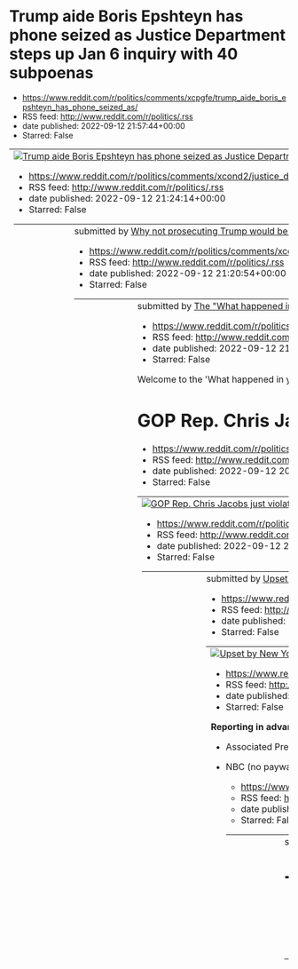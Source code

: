# Trump aide Boris Epshteyn has phone seized as Justice Department steps up Jan 6 inquiry with 40 subpoenas
 - https://www.reddit.com/r/politics/comments/xcpgfe/trump_aide_boris_epshteyn_has_phone_seized_as/
 - RSS feed: http://www.reddit.com/r/politics/.rss
 - date published: 2022-09-12 21:57:44+00:00
 - Starred: False

<table> <tr><td> <a href="https://www.reddit.com/r/politics/comments/xcpgfe/trump_aide_boris_epshteyn_has_phone_seized_as/"> <img alt="Trump aide Boris Epshteyn has phone seized as Justice Department steps up Jan 6 inquiry with 40 subpoenas" src="https://external-preview.redd.it/b13vyntdC49N7-WbAf2z3vOl3ewe1jnmNObh09B4J2E.jpg?width=640&amp;crop=smart&amp;auto=webp&amp;s=39f7b496dc668ce4e6747ca3f514e0bbaacc9f03" title="Trump aide Boris Epshteyn has phone seized as Justice Department steps up Jan 

# Justice Dept. Issues 40 Subpoenas in Jan. 6 Inquiry
 - https://www.reddit.com/r/politics/comments/xcond2/justice_dept_issues_40_subpoenas_in_jan_6_inquiry/
 - RSS feed: http://www.reddit.com/r/politics/.rss
 - date published: 2022-09-12 21:24:14+00:00
 - Starred: False

<table> <tr><td> <a href="https://www.reddit.com/r/politics/comments/xcond2/justice_dept_issues_40_subpoenas_in_jan_6_inquiry/"> <img alt="Justice Dept. Issues 40 Subpoenas in Jan. 6 Inquiry" src="https://external-preview.redd.it/gzESUzPXl4q6eOX4AOkSVzG8NmUiTTRc3fvsGVQBYr4.jpg?width=640&amp;crop=smart&amp;auto=webp&amp;s=531901bdf6fd9ef33d528285131ec5e96e381c8b" title="Justice Dept. Issues 40 Subpoenas in Jan. 6 Inquiry" /> </a> </td><td> &#32; submitted by &#32; <a href="https://www.reddit.com/

# Why not prosecuting Trump would be the most dangerous thing of all
 - https://www.reddit.com/r/politics/comments/xcokhf/why_not_prosecuting_trump_would_be_the_most/
 - RSS feed: http://www.reddit.com/r/politics/.rss
 - date published: 2022-09-12 21:20:54+00:00
 - Starred: False

<table> <tr><td> <a href="https://www.reddit.com/r/politics/comments/xcokhf/why_not_prosecuting_trump_would_be_the_most/"> <img alt="Why not prosecuting Trump would be the most dangerous thing of all" src="https://external-preview.redd.it/HLVLrM7N7FgQHt2gyFNQvzC23b8m1HYDEZB3ajsMxtY.jpg?width=640&amp;crop=smart&amp;auto=webp&amp;s=4e4b8f4696b891bd06d1b599372ebd4d651d18f8" title="Why not prosecuting Trump would be the most dangerous thing of all" /> </a> </td><td> &#32; submitted by &#32; <a href=

# The "What happened in your state last week?" Megathread, Week 37
 - https://www.reddit.com/r/politics/comments/xcodc3/the_what_happened_in_your_state_last_week/
 - RSS feed: http://www.reddit.com/r/politics/.rss
 - date published: 2022-09-12 21:13:02+00:00
 - Starred: False

<!-- SC_OFF --><div class="md"><p>Welcome to the 'What happened in your state last week' thread, where you can post any local political news stories that you find important in the comments. This is a weekly thread posted every Monday, in order to facilitate more discussion on local issues on <a href="https://www.reddit.com/r/politics">/r/politics</a>. Since this is intended to be a thread about local politics, top-level comments that are exclusively about national issues will not be allowed. Whe

# GOP Rep. Chris Jacobs just violated a federal conflict of interest stock-trading law for the second time
 - https://www.reddit.com/r/politics/comments/xcntre/gop_rep_chris_jacobs_just_violated_a_federal/
 - RSS feed: http://www.reddit.com/r/politics/.rss
 - date published: 2022-09-12 20:51:49+00:00
 - Starred: False

<table> <tr><td> <a href="https://www.reddit.com/r/politics/comments/xcntre/gop_rep_chris_jacobs_just_violated_a_federal/"> <img alt="GOP Rep. Chris Jacobs just violated a federal conflict of interest stock-trading law for the second time" src="https://external-preview.redd.it/OThuLqXdluIVN9yNNrDl0Rdxsc88csHdWOuCVJvBTUE.jpg?width=640&amp;crop=smart&amp;auto=webp&amp;s=7d19513cf34543b7815e8114bc810cd409d162d5" title="GOP Rep. Chris Jacobs just violated a federal conflict of interest stock-trading

# Republicans Recruit Army of 45,000 Poll Watchers Before Midterms
 - https://www.reddit.com/r/politics/comments/xcn82n/republicans_recruit_army_of_45000_poll_watchers/
 - RSS feed: http://www.reddit.com/r/politics/.rss
 - date published: 2022-09-12 20:28:20+00:00
 - Starred: False

<table> <tr><td> <a href="https://www.reddit.com/r/politics/comments/xcn82n/republicans_recruit_army_of_45000_poll_watchers/"> <img alt="Republicans Recruit Army of 45,000 Poll Watchers Before Midterms" src="https://external-preview.redd.it/ilZbWWVF2o6OJw8eGFI9jirfmCkDzO_nChipdzoqFRo.jpg?width=640&amp;crop=smart&amp;auto=webp&amp;s=5bdfea4a127f5c0f2d78bc7cff87b16155833b2b" title="Republicans Recruit Army of 45,000 Poll Watchers Before Midterms" /> </a> </td><td> &#32; submitted by &#32; <a href=

# Upset by New York Times exposé on Hasidic schools? That's what GOP wants for all American kids
 - https://www.reddit.com/r/politics/comments/xcm03v/upset_by_new_york_times_exposé_on_hasidic_schools/
 - RSS feed: http://www.reddit.com/r/politics/.rss
 - date published: 2022-09-12 19:37:00+00:00
 - Starred: False

<table> <tr><td> <a href="https://www.reddit.com/r/politics/comments/xcm03v/upset_by_new_york_times_exposé_on_hasidic_schools/"> <img alt="Upset by New York Times exposé on Hasidic schools? That's what GOP wants for all American kids" src="https://external-preview.redd.it/Lhxm20Jk-njiuSy_IETJoy4DhRoSr76QhfVatmh9SaQ.jpg?width=640&amp;crop=smart&amp;auto=webp&amp;s=e5568455bdb1aaa917832eb8d49b03b591e6cf17" title="Upset by New York Times exposé on Hasidic schools? That's what GOP wants for all Amer

# Discussion Thread: Biden Gives Remarks on Expansion of Cancer "Moonshot" Program from Boston at 4 p.m. Eastern
 - https://www.reddit.com/r/politics/comments/xcl5it/discussion_thread_biden_gives_remarks_on/
 - RSS feed: http://www.reddit.com/r/politics/.rss
 - date published: 2022-09-12 19:01:19+00:00
 - Starred: False

<!-- SC_OFF --><div class="md"><p><strong>Reporting in advance of the remarks:</strong></p> <ul> <li><p>Associated Press (no paywall): <a href="https://apnews.com/article/biden-health-diagnostic-tests-john-f-kennedy-presidenti%5B%E2%80%A6%5Dand-museum-government-politics-6bc8183548cd46545f4141cfa6fe4630">In a nod to JFK, Biden pushing ‘moonshot’ to fight cancer</a></p></li> <li><p>NBC (no paywall): <a href="https://www.nbcnews.com/politics/white-house/biden-tout-steps-cancer-moonshot-speech-jfk-

# Montana adopts permanent block on birth certificate changes for trans people
 - https://www.reddit.com/r/politics/comments/xcjsah/montana_adopts_permanent_block_on_birth/
 - RSS feed: http://www.reddit.com/r/politics/.rss
 - date published: 2022-09-12 18:06:21+00:00
 - Starred: False

<table> <tr><td> <a href="https://www.reddit.com/r/politics/comments/xcjsah/montana_adopts_permanent_block_on_birth/"> <img alt="Montana adopts permanent block on birth certificate changes for trans people" src="https://external-preview.redd.it/jixpcRa5WkkvMFE5owrCFYxJxypAu_eNhGocd2RTpEE.jpg?width=640&amp;crop=smart&amp;auto=webp&amp;s=f77bfd39189138d2b84d96d8327e76aeb7a577c0" title="Montana adopts permanent block on birth certificate changes for trans people" /> </a> </td><td> &#32; submitted b

# Texas’ “child abuse” investigators harassed a trans 8th grader even after a court told them to stop. The boy was left "shaking and distressed" by the interrogation.
 - https://www.reddit.com/r/politics/comments/xchr91/texas_child_abuse_investigators_harassed_a_trans/
 - RSS feed: http://www.reddit.com/r/politics/.rss
 - date published: 2022-09-12 16:46:51+00:00
 - Starred: False

<table> <tr><td> <a href="https://www.reddit.com/r/politics/comments/xchr91/texas_child_abuse_investigators_harassed_a_trans/"> <img alt="Texas’ “child abuse” investigators harassed a trans 8th grader even after a court told them to stop. The boy was left &quot;shaking and distressed&quot; by the interrogation." src="https://external-preview.redd.it/iyDroirKhle6PC-SpU8ei-C8xMDjfJd56QM_FexWmNg.jpg?width=640&amp;crop=smart&amp;auto=webp&amp;s=3aa09eb5784089c1a702283704a4ef829ee45c2b" title="Texas’

# Watch Jared Kushner Wilt When Asked Repeatedly Why Trump Was Hoarding Top-Secret Documents: Once again, the Brits show us that the key is to ask the same question, over and over, until you get an answer.
 - https://www.reddit.com/r/politics/comments/xchm0u/watch_jared_kushner_wilt_when_asked_repeatedly/
 - RSS feed: http://www.reddit.com/r/politics/.rss
 - date published: 2022-09-12 16:41:14+00:00
 - Starred: False

<table> <tr><td> <a href="https://www.reddit.com/r/politics/comments/xchm0u/watch_jared_kushner_wilt_when_asked_repeatedly/"> <img alt="Watch Jared Kushner Wilt When Asked Repeatedly Why Trump Was Hoarding Top-Secret Documents: Once again, the Brits show us that the key is to ask the same question, over and over, until you get an answer." src="https://external-preview.redd.it/lP5V-ZLHusPG1bGC6lLEg3p2kVpza4C0VU9go_pLA28.jpg?width=640&amp;crop=smart&amp;auto=webp&amp;s=97248febc0e1481169f0517ca156

# QAnon Follower Killed Wife and Shot Daughter Before Cops Shot Him Dead
 - https://www.reddit.com/r/politics/comments/xcgcvq/qanon_follower_killed_wife_and_shot_daughter/
 - RSS feed: http://www.reddit.com/r/politics/.rss
 - date published: 2022-09-12 15:52:18+00:00
 - Starred: False

<table> <tr><td> <a href="https://www.reddit.com/r/politics/comments/xcgcvq/qanon_follower_killed_wife_and_shot_daughter/"> <img alt="QAnon Follower Killed Wife and Shot Daughter Before Cops Shot Him Dead" src="https://external-preview.redd.it/MUcY5EoXg0L-TGTWp3Om9Za62S6ThJR7iUpy515FP9E.jpg?width=640&amp;crop=smart&amp;auto=webp&amp;s=94926543cf6e59e42a23f108e2567558276cfa47" title="QAnon Follower Killed Wife and Shot Daughter Before Cops Shot Him Dead" /> </a> </td><td> &#32; submitted by &#32;

# Trump unexpectedly lands in DC prompting mounting speculation over FBI probe
 - https://www.reddit.com/r/politics/comments/xcfxrg/trump_unexpectedly_lands_in_dc_prompting_mounting/
 - RSS feed: http://www.reddit.com/r/politics/.rss
 - date published: 2022-09-12 15:35:26+00:00
 - Starred: False

<table> <tr><td> <a href="https://www.reddit.com/r/politics/comments/xcfxrg/trump_unexpectedly_lands_in_dc_prompting_mounting/"> <img alt="Trump unexpectedly lands in DC prompting mounting speculation over FBI probe" src="https://external-preview.redd.it/qF0WWpqodn3-XrVvdOVqxltJ0TqDBLvmp5Ybt96i1oE.jpg?width=640&amp;crop=smart&amp;auto=webp&amp;s=99523ebff8607012f52b7cbd6c2ec5666f209fa7" title="Trump unexpectedly lands in DC prompting mounting speculation over FBI probe" /> </a> </td><td> &#32; s

# John Fetterman rallies for abortion rights and hammers Dr Oz in Pennsylvania: ‘Don’t p*** women off’
 - https://www.reddit.com/r/politics/comments/xcfmyq/john_fetterman_rallies_for_abortion_rights_and/
 - RSS feed: http://www.reddit.com/r/politics/.rss
 - date published: 2022-09-12 15:23:10+00:00
 - Starred: False

<table> <tr><td> <a href="https://www.reddit.com/r/politics/comments/xcfmyq/john_fetterman_rallies_for_abortion_rights_and/"> <img alt="John Fetterman rallies for abortion rights and hammers Dr Oz in Pennsylvania: ‘Don’t p*** women off’" src="https://external-preview.redd.it/ouJSDNWOmZl7aMQ3pLnQfzW1UHVy_HoHtCNO57JnH78.jpg?width=640&amp;crop=smart&amp;auto=webp&amp;s=b909c8ebf6fdc298dc8fefdca319098a0805b5bd" title="John Fetterman rallies for abortion rights and hammers Dr Oz in Pennsylvania: ‘Don

# Trump Consulted His Diet Coke Valet About How to Overturn Democracy, New Book Alleges
 - https://www.reddit.com/r/politics/comments/xcf9ul/trump_consulted_his_diet_coke_valet_about_how_to/
 - RSS feed: http://www.reddit.com/r/politics/.rss
 - date published: 2022-09-12 15:08:31+00:00
 - Starred: False

<table> <tr><td> <a href="https://www.reddit.com/r/politics/comments/xcf9ul/trump_consulted_his_diet_coke_valet_about_how_to/"> <img alt="Trump Consulted His Diet Coke Valet About How to Overturn Democracy, New Book Alleges" src="https://external-preview.redd.it/h5Ndr-8ogd3AsDeP2NI9n8DIMs4ERYShwaSC8jdNyc4.jpg?width=640&amp;crop=smart&amp;auto=webp&amp;s=bc65939eb0f4fa57e771f6d5c5b3d84c52a76a15" title="Trump Consulted His Diet Coke Valet About How to Overturn Democracy, New Book Alleges" /> </a> 

# Trump Told Aides 'We're Never Leaving' After White House Loss: Report “I’m just not going to leave,” he reportedly told one aide in the days after his 2020 defeat, according to a new book by journalist Maggie Haberman.
 - https://www.reddit.com/r/politics/comments/xceugj/trump_told_aides_were_never_leaving_after_white/
 - RSS feed: http://www.reddit.com/r/politics/.rss
 - date published: 2022-09-12 14:51:38+00:00
 - Starred: False

<table> <tr><td> <a href="https://www.reddit.com/r/politics/comments/xceugj/trump_told_aides_were_never_leaving_after_white/"> <img alt="Trump Told Aides 'We're Never Leaving' After White House Loss: Report “I’m just not going to leave,” he reportedly told one aide in the days after his 2020 defeat, according to a new book by journalist Maggie Haberman." src="https://external-preview.redd.it/WlnFeHQuWlZDGxFbBP9zk2zSJVYlwJL7UOvRmkBnzY0.jpg?width=640&amp;crop=smart&amp;auto=webp&amp;s=8767c3826d54

# Biden Approval Rating Gets Big Bounce From Young Americans
 - https://www.reddit.com/r/politics/comments/xcerhv/biden_approval_rating_gets_big_bounce_from_young/
 - RSS feed: http://www.reddit.com/r/politics/.rss
 - date published: 2022-09-12 14:48:13+00:00
 - Starred: False

&#32; submitted by &#32; <a href="https://www.reddit.com/user/Infidel8"> /u/Infidel8 </a> <br /> <span><a href="https://www.investors.com/politics/biden-approval-rating-gets-big-bounce-from-young-americans/">[link]</a></span> &#32; <span><a href="https://www.reddit.com/r/politics/comments/xcerhv/biden_approval_rating_gets_big_bounce_from_young/">[comments]</a></span>

# The Catholic Church Is Bankrolling a Nationwide Assault on Women’s Rights | A majority of Catholics support a woman's right to choose, but diocese are funding campaigns for state-level abortion bans across the country
 - https://www.reddit.com/r/politics/comments/xceols/the_catholic_church_is_bankrolling_a_nationwide/
 - RSS feed: http://www.reddit.com/r/politics/.rss
 - date published: 2022-09-12 14:44:58+00:00
 - Starred: False

<table> <tr><td> <a href="https://www.reddit.com/r/politics/comments/xceols/the_catholic_church_is_bankrolling_a_nationwide/"> <img alt="The Catholic Church Is Bankrolling a Nationwide Assault on Women’s Rights | A majority of Catholics support a woman's right to choose, but diocese are funding campaigns for state-level abortion bans across the country" src="https://external-preview.redd.it/CZBoRhEkNoBMYESSw6HcaJdaW4G3F9Kaf8MUR6fp9qw.jpg?width=640&amp;crop=smart&amp;auto=webp&amp;s=35b5613a16392

# Roberts joins the chorus of Supreme Court whining
 - https://www.reddit.com/r/politics/comments/xcejd3/roberts_joins_the_chorus_of_supreme_court_whining/
 - RSS feed: http://www.reddit.com/r/politics/.rss
 - date published: 2022-09-12 14:39:02+00:00
 - Starred: False

<table> <tr><td> <a href="https://www.reddit.com/r/politics/comments/xcejd3/roberts_joins_the_chorus_of_supreme_court_whining/"> <img alt="Roberts joins the chorus of Supreme Court whining" src="https://external-preview.redd.it/K3u_NfMLBA5OcGC80PMaVvMlLyZrb4Q4xGleSvgxa98.jpg?width=640&amp;crop=smart&amp;auto=webp&amp;s=e58eec41a30ed53f18c8d3fdc311ddff98304c6e" title="Roberts joins the chorus of Supreme Court whining" /> </a> </td><td> &#32; submitted by &#32; <a href="https://www.reddit.com/user

# Herschel Walker Is the Saddest Senate Candidate I’ve Ever Seen
 - https://www.reddit.com/r/politics/comments/xcehby/herschel_walker_is_the_saddest_senate_candidate/
 - RSS feed: http://www.reddit.com/r/politics/.rss
 - date published: 2022-09-12 14:36:41+00:00
 - Starred: False

<table> <tr><td> <a href="https://www.reddit.com/r/politics/comments/xcehby/herschel_walker_is_the_saddest_senate_candidate/"> <img alt="Herschel Walker Is the Saddest Senate Candidate I’ve Ever Seen" src="https://external-preview.redd.it/tEmEYEcH2m5vw90ugAu1c9p4-I2jHXSn-vmhxdbZWI4.jpg?width=640&amp;crop=smart&amp;auto=webp&amp;s=953c86ee9dbf292e466485ffbeeea1187b4c1620" title="Herschel Walker Is the Saddest Senate Candidate I’ve Ever Seen" /> </a> </td><td> &#32; submitted by &#32; <a href="htt

# Trump Asks Judge to Keep Blocking F.B.I. From Working With Seized Classified Files
 - https://www.reddit.com/r/politics/comments/xce8sz/trump_asks_judge_to_keep_blocking_fbi_from/
 - RSS feed: http://www.reddit.com/r/politics/.rss
 - date published: 2022-09-12 14:26:59+00:00
 - Starred: False

<table> <tr><td> <a href="https://www.reddit.com/r/politics/comments/xce8sz/trump_asks_judge_to_keep_blocking_fbi_from/"> <img alt="Trump Asks Judge to Keep Blocking F.B.I. From Working With Seized Classified Files" src="https://external-preview.redd.it/HFjSEbHAUrQxnN5UMFFYdgvItgKY_08cs0oNZ6CNTB8.jpg?width=640&amp;crop=smart&amp;auto=webp&amp;s=57b43d4d34a2161e29064f9a3df1f227daccf30b" title="Trump Asks Judge to Keep Blocking F.B.I. From Working With Seized Classified Files" /> </a> </td><td> &#

# Trump lawyers reject Justice Department request on classified documents
 - https://www.reddit.com/r/politics/comments/xce5f3/trump_lawyers_reject_justice_department_request/
 - RSS feed: http://www.reddit.com/r/politics/.rss
 - date published: 2022-09-12 14:22:57+00:00
 - Starred: False

<table> <tr><td> <a href="https://www.reddit.com/r/politics/comments/xce5f3/trump_lawyers_reject_justice_department_request/"> <img alt="Trump lawyers reject Justice Department request on classified documents" src="https://external-preview.redd.it/W2Sz44dRn0elzISmtbXUgHhUPhWWS19ajWg8ukeBSHA.jpg?width=640&amp;crop=smart&amp;auto=webp&amp;s=2127bbeadadd0d9f1876681c21308163efbb4cea" title="Trump lawyers reject Justice Department request on classified documents" /> </a> </td><td> &#32; submitted by 

# Trump’s lawyers suggest seized documents may not be classified
 - https://www.reddit.com/r/politics/comments/xcdxaq/trumps_lawyers_suggest_seized_documents_may_not/
 - RSS feed: http://www.reddit.com/r/politics/.rss
 - date published: 2022-09-12 14:13:44+00:00
 - Starred: False

<table> <tr><td> <a href="https://www.reddit.com/r/politics/comments/xcdxaq/trumps_lawyers_suggest_seized_documents_may_not/"> <img alt="Trump’s lawyers suggest seized documents may not be classified" src="https://external-preview.redd.it/Zvgu0Jge1DngIkNrmp9dLpSWewrnrsBzaF4gVMeQvAg.jpg?width=640&amp;crop=smart&amp;auto=webp&amp;s=f45e759ecd7cb31769bef06afcd9470ff6765162" title="Trump’s lawyers suggest seized documents may not be classified" /> </a> </td><td> &#32; submitted by &#32; <a href="htt

# The Grand Old Party of Crybabies: How Republicans embraced the victimhood mythology they once denounced.
 - https://www.reddit.com/r/politics/comments/xcdudr/the_grand_old_party_of_crybabies_how_republicans/
 - RSS feed: http://www.reddit.com/r/politics/.rss
 - date published: 2022-09-12 14:10:25+00:00
 - Starred: False

<table> <tr><td> <a href="https://www.reddit.com/r/politics/comments/xcdudr/the_grand_old_party_of_crybabies_how_republicans/"> <img alt="The Grand Old Party of Crybabies: How Republicans embraced the victimhood mythology they once denounced." src="https://external-preview.redd.it/iLw7nje8kFtKVyO908fJxoAW-m7yF7LVTIYF6UR_qTA.jpg?width=640&amp;crop=smart&amp;auto=webp&amp;s=fd735e7eb43754df4224bc7223809745b419a800" title="The Grand Old Party of Crybabies: How Republicans embraced the victimhood my

# Trump threatened not to leave White House after election loss, book says
 - https://www.reddit.com/r/politics/comments/xccug0/trump_threatened_not_to_leave_white_house_after/
 - RSS feed: http://www.reddit.com/r/politics/.rss
 - date published: 2022-09-12 13:27:16+00:00
 - Starred: False

<table> <tr><td> <a href="https://www.reddit.com/r/politics/comments/xccug0/trump_threatened_not_to_leave_white_house_after/"> <img alt="Trump threatened not to leave White House after election loss, book says" src="https://external-preview.redd.it/n4yKGEemAUXQCn91xSXYZ0iRHFObZz7tPk8uxwm22pg.jpg?width=640&amp;crop=smart&amp;auto=webp&amp;s=bb4696b6856c6b9ab9394b59b8a87839afac89b2" title="Trump threatened not to leave White House after election loss, book says" /> </a> </td><td> &#32; submitted b

# Biden calls out Republicans who took credit for infrastructure legislation they opposed
 - https://www.reddit.com/r/politics/comments/xccr9x/biden_calls_out_republicans_who_took_credit_for/
 - RSS feed: http://www.reddit.com/r/politics/.rss
 - date published: 2022-09-12 13:23:21+00:00
 - Starred: False

<table> <tr><td> <a href="https://www.reddit.com/r/politics/comments/xccr9x/biden_calls_out_republicans_who_took_credit_for/"> <img alt="Biden calls out Republicans who took credit for infrastructure legislation they opposed" src="https://external-preview.redd.it/Ib1w8wBuDXCoK3g-lXn0jc5pyVRoTlxBOBN_eGXd5oQ.jpg?width=640&amp;crop=smart&amp;auto=webp&amp;s=13749b75fced8dd089218dda00b90e6e36813a6b" title="Biden calls out Republicans who took credit for infrastructure legislation they opposed" /> </

# Clarence Thomas is gunning for gay marriage. We need Kansas and Missouri senators’ help
 - https://www.reddit.com/r/politics/comments/xccm6f/clarence_thomas_is_gunning_for_gay_marriage_we/
 - RSS feed: http://www.reddit.com/r/politics/.rss
 - date published: 2022-09-12 13:17:20+00:00
 - Starred: False

<table> <tr><td> <a href="https://www.reddit.com/r/politics/comments/xccm6f/clarence_thomas_is_gunning_for_gay_marriage_we/"> <img alt="Clarence Thomas is gunning for gay marriage. We need Kansas and Missouri senators’ help" src="https://external-preview.redd.it/BiYLNnfx5cR2o0kswJcWJ5nAiH1JKR1GT1lNXHToUVk.jpg?width=640&amp;crop=smart&amp;auto=webp&amp;s=983963aeaab853565ce6cb5c17401c73180d3670" title="Clarence Thomas is gunning for gay marriage. We need Kansas and Missouri senators’ help" /> </a

# Alabama is jailing pregnant marijuana users to ‘protect’ fetuses
 - https://www.reddit.com/r/politics/comments/xcbviq/alabama_is_jailing_pregnant_marijuana_users_to/
 - RSS feed: http://www.reddit.com/r/politics/.rss
 - date published: 2022-09-12 12:44:56+00:00
 - Starred: False

<table> <tr><td> <a href="https://www.reddit.com/r/politics/comments/xcbviq/alabama_is_jailing_pregnant_marijuana_users_to/"> <img alt="Alabama is jailing pregnant marijuana users to ‘protect’ fetuses" src="https://external-preview.redd.it/kdUB3_-S94RkmtYLYFL5crh7oluBRIKLmbAu_12op0c.jpg?width=640&amp;crop=smart&amp;auto=webp&amp;s=d81325fcf7220ac70707366a86b5d20928f11cb4" title="Alabama is jailing pregnant marijuana users to ‘protect’ fetuses" /> </a> </td><td> &#32; submitted by &#32; <a href="

# Donald Trump Is Not Invited to Queen’s Funeral, and Joe Biden Will Have to Take the Bus
 - https://www.reddit.com/r/politics/comments/xcbaus/donald_trump_is_not_invited_to_queens_funeral_and/
 - RSS feed: http://www.reddit.com/r/politics/.rss
 - date published: 2022-09-12 12:18:18+00:00
 - Starred: False

<table> <tr><td> <a href="https://www.reddit.com/r/politics/comments/xcbaus/donald_trump_is_not_invited_to_queens_funeral_and/"> <img alt="Donald Trump Is Not Invited to Queen’s Funeral, and Joe Biden Will Have to Take the Bus" src="https://external-preview.redd.it/Ynx3XxuXLzTanl-MDNKmFFiwDrUPIhVPXl8f8-WUEms.jpg?width=640&amp;crop=smart&amp;auto=webp&amp;s=0a4621cc3fd331f5fb4a92350674c7372e593416" title="Donald Trump Is Not Invited to Queen’s Funeral, and Joe Biden Will Have to Take the Bus" /> 

# Matt Gaetz rival slams Florida rep for mocking her 12-year-old autistic son
 - https://www.reddit.com/r/politics/comments/xcao5v/matt_gaetz_rival_slams_florida_rep_for_mocking/
 - RSS feed: http://www.reddit.com/r/politics/.rss
 - date published: 2022-09-12 11:47:49+00:00
 - Starred: False

<table> <tr><td> <a href="https://www.reddit.com/r/politics/comments/xcao5v/matt_gaetz_rival_slams_florida_rep_for_mocking/"> <img alt="Matt Gaetz rival slams Florida rep for mocking her 12-year-old autistic son" src="https://external-preview.redd.it/ymsgz02_N1kB-Aaniq-nWrn0Ped3V6Vjs1oZ_ZwGT6o.jpg?width=640&amp;crop=smart&amp;auto=webp&amp;s=520fbd858c7155222a21b52311b0157b222c0abf" title="Matt Gaetz rival slams Florida rep for mocking her 12-year-old autistic son" /> </a> </td><td> &#32; submit

# Congress could again try to allow weed businesses to get banking services in return to D.C.
 - https://www.reddit.com/r/politics/comments/xcaj1u/congress_could_again_try_to_allow_weed_businesses/
 - RSS feed: http://www.reddit.com/r/politics/.rss
 - date published: 2022-09-12 11:40:47+00:00
 - Starred: False

<table> <tr><td> <a href="https://www.reddit.com/r/politics/comments/xcaj1u/congress_could_again_try_to_allow_weed_businesses/"> <img alt="Congress could again try to allow weed businesses to get banking services in return to D.C." src="https://external-preview.redd.it/c3dQ-55OPrGUJ1FsHEuYiMGHNb9aJtbNME5BkTUPyIE.jpg?width=640&amp;crop=smart&amp;auto=webp&amp;s=dd3d9a2a7136abf7e239712c674e3c1d8c473de7" title="Congress could again try to allow weed businesses to get banking services in return to D

# Trump backers flood election offices with requests as 2022 vote nears
 - https://www.reddit.com/r/politics/comments/xca2ge/trump_backers_flood_election_offices_with/
 - RSS feed: http://www.reddit.com/r/politics/.rss
 - date published: 2022-09-12 11:15:50+00:00
 - Starred: False

<table> <tr><td> <a href="https://www.reddit.com/r/politics/comments/xca2ge/trump_backers_flood_election_offices_with/"> <img alt="Trump backers flood election offices with requests as 2022 vote nears" src="https://external-preview.redd.it/caQi0mEuTy35PGOj8AYOdVKF9jyRPClG-tI5l4tct40.jpg?width=640&amp;crop=smart&amp;auto=webp&amp;s=17e95ab4018b1c60dc9d094d7829ef1b00022c53" title="Trump backers flood election offices with requests as 2022 vote nears" /> </a> </td><td> &#32; submitted by &#32; <a h

# At Packed Rally, Fetterman Vows to 'Be That Vote to Scrap the Filibuster and Codify Roe' | "Women are the reason we can win," said the Democratic U.S. Senate candidate. "Don't piss women off."
 - https://www.reddit.com/r/politics/comments/xca0wr/at_packed_rally_fetterman_vows_to_be_that_vote_to/
 - RSS feed: http://www.reddit.com/r/politics/.rss
 - date published: 2022-09-12 11:13:32+00:00
 - Starred: False

<table> <tr><td> <a href="https://www.reddit.com/r/politics/comments/xca0wr/at_packed_rally_fetterman_vows_to_be_that_vote_to/"> <img alt="At Packed Rally, Fetterman Vows to 'Be That Vote to Scrap the Filibuster and Codify Roe' | &quot;Women are the reason we can win,&quot; said the Democratic U.S. Senate candidate. &quot;Don't piss women off.&quot;" src="https://external-preview.redd.it/_g82leSpLFJLpPH-sZyG6axaI5fnAVBTxO_12gZffFw.jpg?width=640&amp;crop=smart&amp;auto=webp&amp;s=111c4eba3adedb89

# Scholar who saw all this coming: Americans "do not really understand liberal democracy"
 - https://www.reddit.com/r/politics/comments/xc9pw5/scholar_who_saw_all_this_coming_americans_do_not/
 - RSS feed: http://www.reddit.com/r/politics/.rss
 - date published: 2022-09-12 10:57:15+00:00
 - Starred: False

<table> <tr><td> <a href="https://www.reddit.com/r/politics/comments/xc9pw5/scholar_who_saw_all_this_coming_americans_do_not/"> <img alt="Scholar who saw all this coming: Americans &quot;do not really understand liberal democracy&quot;" src="https://external-preview.redd.it/ptxFLbE3Kr_h-BqZIV9vD2yR2A9sLeS55t_-kx28WRQ.jpg?width=640&amp;crop=smart&amp;auto=webp&amp;s=47c06b3ff9b7c6f679810d4a105df4ead7be52cb" title="Scholar who saw all this coming: Americans &quot;do not really understand liberal d

# Donald Trump, Still in Golf Shoes, Flies Unannounced Back Into D.C. But Why?
 - https://www.reddit.com/r/politics/comments/xc9adp/donald_trump_still_in_golf_shoes_flies/
 - RSS feed: http://www.reddit.com/r/politics/.rss
 - date published: 2022-09-12 10:32:36+00:00
 - Starred: False

<table> <tr><td> <a href="https://www.reddit.com/r/politics/comments/xc9adp/donald_trump_still_in_golf_shoes_flies/"> <img alt="Donald Trump, Still in Golf Shoes, Flies Unannounced Back Into D.C. But Why?" src="https://external-preview.redd.it/gAoVqYwHw_9nUdnp2Y2_0h8wfqRMGKPY9spEiChNoQM.jpg?width=640&amp;crop=smart&amp;auto=webp&amp;s=bc8e1fb19bbc43c2551c0da6b4e2b63a5b0ded9c" title="Donald Trump, Still in Golf Shoes, Flies Unannounced Back Into D.C. But Why?" /> </a> </td><td> &#32; submitted by

# 'I'm just not going to leave': New book reveals Trump vowed to stay in White House
 - https://www.reddit.com/r/politics/comments/xc94ox/im_just_not_going_to_leave_new_book_reveals_trump/
 - RSS feed: http://www.reddit.com/r/politics/.rss
 - date published: 2022-09-12 10:23:23+00:00
 - Starred: False

<table> <tr><td> <a href="https://www.reddit.com/r/politics/comments/xc94ox/im_just_not_going_to_leave_new_book_reveals_trump/"> <img alt="'I'm just not going to leave': New book reveals Trump vowed to stay in White House" src="https://external-preview.redd.it/5g9pmHyIAlEqd4JB8ohaE3OyypZ5lB0DKESBWVftARQ.jpg?width=640&amp;crop=smart&amp;auto=webp&amp;s=bb11a03bc26343e588f4bc74b5af188aa4c6180c" title="'I'm just not going to leave': New book reveals Trump vowed to stay in White House" /> </a> </td>

# Biden to sign order boosting biotech as part of cancer moonshot update
 - https://www.reddit.com/r/politics/comments/xc8lsl/biden_to_sign_order_boosting_biotech_as_part_of/
 - RSS feed: http://www.reddit.com/r/politics/.rss
 - date published: 2022-09-12 09:51:52+00:00
 - Starred: False

<table> <tr><td> <a href="https://www.reddit.com/r/politics/comments/xc8lsl/biden_to_sign_order_boosting_biotech_as_part_of/"> <img alt="Biden to sign order boosting biotech as part of cancer moonshot update" src="https://external-preview.redd.it/fy5er4K1ARJ3ZhSmxI5MOFwT5G5-0Ny4sJPM3yOo4CU.jpg?width=640&amp;crop=smart&amp;auto=webp&amp;s=8c0b933f191ccf74ee2fa61fd8dbd8b033f6dbf8" title="Biden to sign order boosting biotech as part of cancer moonshot update" /> </a> </td><td> &#32; submitted by &#

# Donald Trump's surprise visit to Washington D.C. sparks arrest speculation
 - https://www.reddit.com/r/politics/comments/xc8c38/donald_trumps_surprise_visit_to_washington_dc/
 - RSS feed: http://www.reddit.com/r/politics/.rss
 - date published: 2022-09-12 09:35:23+00:00
 - Starred: False

<table> <tr><td> <a href="https://www.reddit.com/r/politics/comments/xc8c38/donald_trumps_surprise_visit_to_washington_dc/"> <img alt="Donald Trump's surprise visit to Washington D.C. sparks arrest speculation" src="https://external-preview.redd.it/rbCSR9FppDzyUwZvL-Dk6NponCQ7o5oPSAAKS8rPYJ8.jpg?width=640&amp;crop=smart&amp;auto=webp&amp;s=f78ca7f1a6e45cbedad7de1a723bedecabd5db62" title="Donald Trump's surprise visit to Washington D.C. sparks arrest speculation" /> </a> </td><td> &#32; submitted

# Chris Christie Says Trump Gave DOJ 'No Choice' but to Raid Mar-a-Lago
 - https://www.reddit.com/r/politics/comments/xc85m2/chris_christie_says_trump_gave_doj_no_choice_but/
 - RSS feed: http://www.reddit.com/r/politics/.rss
 - date published: 2022-09-12 09:24:11+00:00
 - Starred: False

<table> <tr><td> <a href="https://www.reddit.com/r/politics/comments/xc85m2/chris_christie_says_trump_gave_doj_no_choice_but/"> <img alt="Chris Christie Says Trump Gave DOJ 'No Choice' but to Raid Mar-a-Lago" src="https://external-preview.redd.it/RbjRGMnVMEn-mE2Jp7f-lkfaBZ0YHxNDkc0LD16cT2c.jpg?width=640&amp;crop=smart&amp;auto=webp&amp;s=849555a86320c784cf13ca1ed4b6bf82d9a443af" title="Chris Christie Says Trump Gave DOJ 'No Choice' but to Raid Mar-a-Lago" /> </a> </td><td> &#32; submitted by &#3

# Zelensky says it’s ‘not even possible’ that Trump did not recognize Putin threat
 - https://www.reddit.com/r/politics/comments/xc45nj/zelensky_says_its_not_even_possible_that_trump/
 - RSS feed: http://www.reddit.com/r/politics/.rss
 - date published: 2022-09-12 05:18:48+00:00
 - Starred: False

<table> <tr><td> <a href="https://www.reddit.com/r/politics/comments/xc45nj/zelensky_says_its_not_even_possible_that_trump/"> <img alt="Zelensky says it’s ‘not even possible’ that Trump did not recognize Putin threat" src="https://external-preview.redd.it/4uWX3QMrxorG-oZz0v7x1gvj2uM8ka4GXVyVEHrFwLE.jpg?width=640&amp;crop=smart&amp;auto=webp&amp;s=289e7a410d59c9b7dfd849d3f4ba9b7d804657f9" title="Zelensky says it’s ‘not even possible’ that Trump did not recognize Putin threat" /> </a> </td><td> &#

# Can we stop pretending that America is a functioning democracy?
 - https://www.reddit.com/r/politics/comments/xc2uhu/can_we_stop_pretending_that_america_is_a/
 - RSS feed: http://www.reddit.com/r/politics/.rss
 - date published: 2022-09-12 04:07:03+00:00
 - Starred: False

<table> <tr><td> <a href="https://www.reddit.com/r/politics/comments/xc2uhu/can_we_stop_pretending_that_america_is_a/"> <img alt="Can we stop pretending that America is a functioning democracy?" src="https://external-preview.redd.it/-oPXK1yQjMLvFKCokRow7jdVxcTb_SDJ2Y319C1lJ7g.jpg?width=640&amp;crop=smart&amp;auto=webp&amp;s=0506c2e0b5704dcdb5c9aefb0c2e0a58cb975937" title="Can we stop pretending that America is a functioning democracy?" /> </a> </td><td> &#32; submitted by &#32; <a href="https://

# Trump asks judge to pass cost of “special master” to the American taxpayer
 - https://www.reddit.com/r/politics/comments/xc2mlb/trump_asks_judge_to_pass_cost_of_special_master/
 - RSS feed: http://www.reddit.com/r/politics/.rss
 - date published: 2022-09-12 03:56:27+00:00
 - Starred: False

<table> <tr><td> <a href="https://www.reddit.com/r/politics/comments/xc2mlb/trump_asks_judge_to_pass_cost_of_special_master/"> <img alt="Trump asks judge to pass cost of “special master” to the American taxpayer" src="https://external-preview.redd.it/nWjkaij3dzRKa89c1BF9Bdj_kcnhUiPmbo7o2ub7c6s.jpg?width=640&amp;crop=smart&amp;auto=webp&amp;s=387a1b3b2fec80aa38a95706ef438ccee4a97537" title="Trump asks judge to pass cost of “special master” to the American taxpayer" /> </a> </td><td> &#32; submitt

# Republican Co-Chair Spouts Blatant Homophobia Against Pete Buttigieg
 - https://www.reddit.com/r/politics/comments/xc1mq2/republican_cochair_spouts_blatant_homophobia/
 - RSS feed: http://www.reddit.com/r/politics/.rss
 - date published: 2022-09-12 03:04:48+00:00
 - Starred: False

<table> <tr><td> <a href="https://www.reddit.com/r/politics/comments/xc1mq2/republican_cochair_spouts_blatant_homophobia/"> <img alt="Republican Co-Chair Spouts Blatant Homophobia Against Pete Buttigieg" src="https://external-preview.redd.it/sK_fDSPTW1wNgHYwYMBZO1R_4phFA3ZuDlqhEzPzGk0.jpg?width=640&amp;crop=smart&amp;auto=webp&amp;s=c279749d7d849f790f2e4e07a5ef9ee1aec8a7c4" title="Republican Co-Chair Spouts Blatant Homophobia Against Pete Buttigieg" /> </a> </td><td> &#32; submitted by &#32; <a 

# Billionaire investor and Trump megadonor Peter Thiel praises Florida Gov. Ron DeSantis as 'the best of the governors' for offering 'a real alternative to California'
 - https://www.reddit.com/r/politics/comments/xc17ph/billionaire_investor_and_trump_megadonor_peter/
 - RSS feed: http://www.reddit.com/r/politics/.rss
 - date published: 2022-09-12 02:43:44+00:00
 - Starred: False

<table> <tr><td> <a href="https://www.reddit.com/r/politics/comments/xc17ph/billionaire_investor_and_trump_megadonor_peter/"> <img alt="Billionaire investor and Trump megadonor Peter Thiel praises Florida Gov. Ron DeSantis as 'the best of the governors' for offering 'a real alternative to California'" src="https://external-preview.redd.it/F3A8oH-TKHDEm_yIeE89E3CusaoIuTAlzNBK7u0v3as.jpg?width=640&amp;crop=smart&amp;auto=webp&amp;s=781cf464a78b82900a3995a49f0f9a323a7987cd" title="Billionaire inves

# Why 9/11 special master Kenneth Feinberg wouldn't take on Trump documents case
 - https://www.reddit.com/r/politics/comments/xc0t47/why_911_special_master_kenneth_feinberg_wouldnt/
 - RSS feed: http://www.reddit.com/r/politics/.rss
 - date published: 2022-09-12 02:24:17+00:00
 - Starred: False

<table> <tr><td> <a href="https://www.reddit.com/r/politics/comments/xc0t47/why_911_special_master_kenneth_feinberg_wouldnt/"> <img alt="Why 9/11 special master Kenneth Feinberg wouldn't take on Trump documents case" src="https://external-preview.redd.it/X4ysrfZM1YXbGugY6TZyOY8zfVLxsXKtV-5y5U0Rlz0.jpg?width=640&amp;crop=smart&amp;auto=webp&amp;s=d3b4abde0af97f77c41e632c456faa4f80a1ec23" title="Why 9/11 special master Kenneth Feinberg wouldn't take on Trump documents case" /> </a> </td><td> &#32;

# Jan. 6 panel set to reemerge with eye on Newt Gingrich
 - https://www.reddit.com/r/politics/comments/xc0jtu/jan_6_panel_set_to_reemerge_with_eye_on_newt/
 - RSS feed: http://www.reddit.com/r/politics/.rss
 - date published: 2022-09-12 02:11:41+00:00
 - Starred: False

<table> <tr><td> <a href="https://www.reddit.com/r/politics/comments/xc0jtu/jan_6_panel_set_to_reemerge_with_eye_on_newt/"> <img alt="Jan. 6 panel set to reemerge with eye on Newt Gingrich" src="https://external-preview.redd.it/Cw98F2u9uKaeUN7bL_TPGhW60_emJN18-qof8m2AJRc.jpg?width=640&amp;crop=smart&amp;auto=webp&amp;s=9444e50af91633233e5069857213396312102f41" title="Jan. 6 panel set to reemerge with eye on Newt Gingrich" /> </a> </td><td> &#32; submitted by &#32; <a href="https://www.reddit.com

# Opinion | Ron Johnson is proving to be a great campaigner — for Democrats
 - https://www.reddit.com/r/politics/comments/xbyn8s/opinion_ron_johnson_is_proving_to_be_a_great/
 - RSS feed: http://www.reddit.com/r/politics/.rss
 - date published: 2022-09-12 00:40:19+00:00
 - Starred: False

<table> <tr><td> <a href="https://www.reddit.com/r/politics/comments/xbyn8s/opinion_ron_johnson_is_proving_to_be_a_great/"> <img alt="Opinion | Ron Johnson is proving to be a great campaigner — for Democrats" src="https://external-preview.redd.it/sOAFkpnhs2s2FZz4RYclqguXbowFLxlJJ5S5w3HW81I.jpg?width=640&amp;crop=smart&amp;auto=webp&amp;s=c9649a9e52df2afc884b2a2fa4b0708a25192194" title="Opinion | Ron Johnson is proving to be a great campaigner — for Democrats" /> </a> </td><td> &#32; submitted by

# San Francisco moves to decriminalize psychedelics
 - https://www.reddit.com/r/politics/comments/xbygnh/san_francisco_moves_to_decriminalize_psychedelics/
 - RSS feed: http://www.reddit.com/r/politics/.rss
 - date published: 2022-09-12 00:31:22+00:00
 - Starred: False

<table> <tr><td> <a href="https://www.reddit.com/r/politics/comments/xbygnh/san_francisco_moves_to_decriminalize_psychedelics/"> <img alt="San Francisco moves to decriminalize psychedelics" src="https://external-preview.redd.it/leziLVTLBIiIcGstQuGoiRG4mNlHVLA9SDUTVx-DkDw.jpg?width=640&amp;crop=smart&amp;auto=webp&amp;s=6ac4331bc0ab0253bad01ee52745c6cf203905fb" title="San Francisco moves to decriminalize psychedelics" /> </a> </td><td> &#32; submitted by &#32; <a href="https://www.reddit.com/user

# In a win for gun control advocates, Visa, Mastercard, and American Express plan to start separately categorizing sales at gun stores
 - https://www.reddit.com/r/politics/comments/xbxxhk/in_a_win_for_gun_control_advocates_visa/
 - RSS feed: http://www.reddit.com/r/politics/.rss
 - date published: 2022-09-12 00:06:36+00:00
 - Starred: False

<table> <tr><td> <a href="https://www.reddit.com/r/politics/comments/xbxxhk/in_a_win_for_gun_control_advocates_visa/"> <img alt="In a win for gun control advocates, Visa, Mastercard, and American Express plan to start separately categorizing sales at gun stores" src="https://external-preview.redd.it/xg7gz_GeA43zrZLvTOo3G6SeDyYWFF9zlGCqxC2eJBQ.jpg?width=640&amp;crop=smart&amp;auto=webp&amp;s=c761a411a9c3ae2877ce7bd23959a9447dddccd8" title="In a win for gun control advocates, Visa, Mastercard, and
